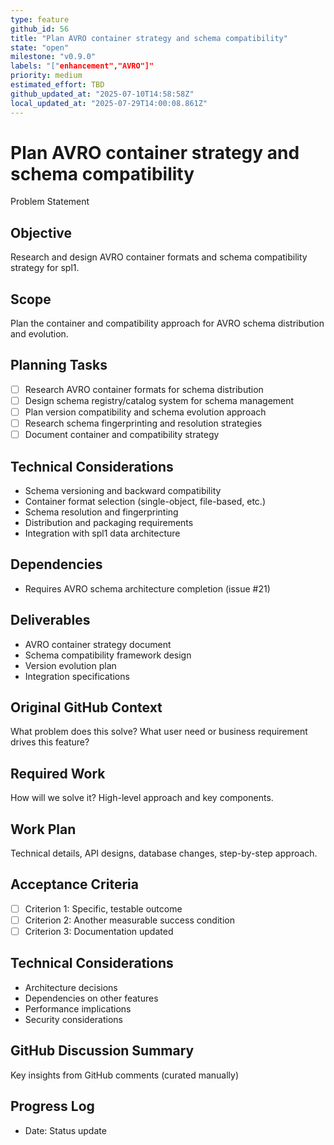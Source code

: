 ```yaml
---
type: feature
github_id: 56
title: "Plan AVRO container strategy and schema compatibility"
state: "open"
milestone: "v0.9.0"
labels: "["enhancement","AVRO"]"
priority: medium
estimated_effort: TBD
github_updated_at: "2025-07-10T14:58:58Z"
local_updated_at: "2025-07-29T14:00:08.861Z"
---
```


# Plan AVRO container strategy and schema compatibility

Problem Statement
## Objective
Research and design AVRO container formats and schema compatibility strategy for spl1.

## Scope
Plan the container and compatibility approach for AVRO schema distribution and evolution.

## Planning Tasks
- [ ] Research AVRO container formats for schema distribution
- [ ] Design schema registry/catalog system for schema management
- [ ] Plan version compatibility and schema evolution approach
- [ ] Research schema fingerprinting and resolution strategies
- [ ] Document container and compatibility strategy

## Technical Considerations
- Schema versioning and backward compatibility
- Container format selection (single-object, file-based, etc.)
- Schema resolution and fingerprinting
- Distribution and packaging requirements
- Integration with spl1 data architecture

## Dependencies
- Requires AVRO schema architecture completion (issue #21)

## Deliverables
- AVRO container strategy document
- Schema compatibility framework design
- Version evolution plan
- Integration specifications

## Original GitHub Context
What problem does this solve? What user need or business requirement drives this feature?

## Required Work
How will we solve it? High-level approach and key components.

## Work Plan
Technical details, API designs, database changes, step-by-step approach.

## Acceptance Criteria
- [ ] Criterion 1: Specific, testable outcome
- [ ] Criterion 2: Another measurable success condition
- [ ] Criterion 3: Documentation updated

## Technical Considerations
- Architecture decisions
- Dependencies on other features
- Performance implications
- Security considerations

## GitHub Discussion Summary
Key insights from GitHub comments (curated manually)

## Progress Log
- Date: Status update